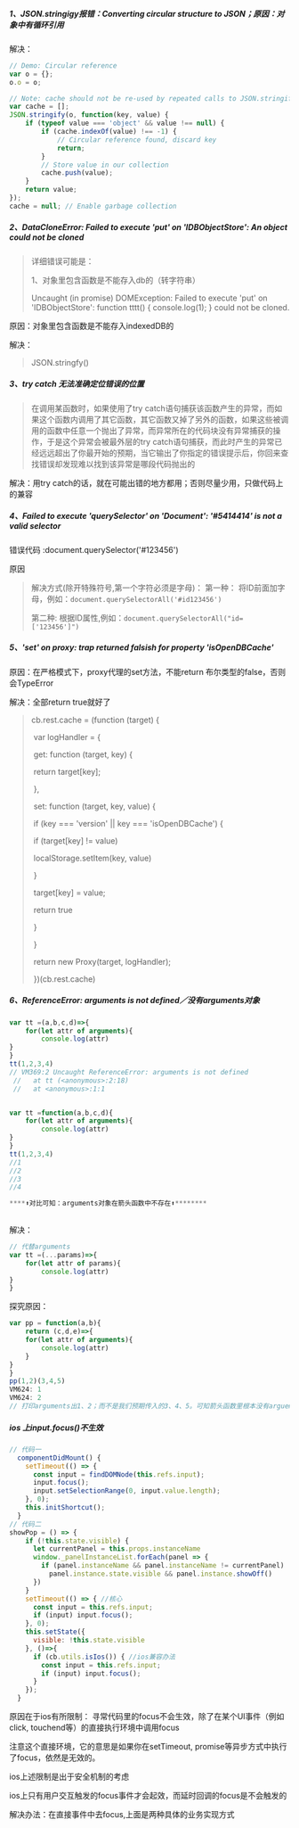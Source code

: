 ##### 1、JSON.stringigy报错：Converting circular structure to JSON；原因：对象中有循环引用

解决：

```javascript
// Demo: Circular reference
var o = {};
o.o = o;

// Note: cache should not be re-used by repeated calls to JSON.stringify.
var cache = [];
JSON.stringify(o, function(key, value) {
    if (typeof value === 'object' && value !== null) {
        if (cache.indexOf(value) !== -1) {
            // Circular reference found, discard key
            return;
        }
        // Store value in our collection
        cache.push(value);
    }
    return value;
});
cache = null; // Enable garbage collection
```

##### 2、DataCloneError: Failed to execute 'put' on 'IDBObjectStore': An object could not be cloned

> 详细错误可能是：
>
> 1、对象里包含函数是不能存入db的（转字符串）
>
> Uncaught (in promise) DOMException: Failed to execute 'put' on 'IDBObjectStore': function tttt() {
>         console.log(1);
>       } could not be cloned.

原因：对象里包含函数是不能存入indexedDB的

解决：

> JSON.stringfy()

##### 3、try catch 无法准确定位错误的位置

> 在调用某函数时，如果使用了try catch语句捕获该函数产生的异常，而如果这个函数内调用了其它函数，其它函数又掉了另外的函数，如果这些被调用的函数中任意一个抛出了异常，而异常所在的代码块没有异常捕获的操作，于是这个异常会被最外层的try catch语句捕获，而此时产生的异常已经远远超出了你最开始的预期，当它输出了你指定的错误提示后，你回来查找错误却发现难以找到该异常是哪段代码抛出的

解决：用try catch的话，就在可能出错的地方都用；否则尽量少用，只做代码上的兼容

##### 4、Failed to execute 'querySelector' on 'Document': '#5414414' is not a valid selector

错误代码 :document.querySelector('#123456')

原因

> 解决方式(除开特殊符号,第一个字符必须是字母)：
> 第一种：
> 将ID前面加字母，例如：`document.querySelectorAll('#id123456')`
>
> 第二种:
> 根据ID属性,例如：`document.querySelectorAll("id=['123456']")`

##### 5、'set' on proxy: trap returned falsish for property 'isOpenDBCache'

原因：在严格模式下，proxy代理的set方法，不能return 布尔类型的false，否则会TypeError

解决：全部return true就好了

> cb.rest.cache = (function (target) {
>
> ​            var logHandler = {
>
> ​                get: function (target, key) {
>
> ​                    return target[key];
>
> ​                },
>
> ​                set: function (target, key, value) {
>
> ​                    if (key === 'version' || key === 'isOpenDBCache') {
>
> ​                        if (target[key] != value)
>
> ​                            localStorage.setItem(key, value)
>
> ​                    }
>
> ​                    target[key] = value;
>
> ​                    return true
>
> ​                }
>
> ​            }
>
> ​            return new Proxy(target, logHandler);
>
> ​        })(cb.rest.cache)

##### 6、ReferenceError: arguments is not defined／没有arguments对象

```javascript
var tt =(a,b,c,d)=>{
	for(let attr of arguments){
		console.log(attr)
}
}
tt(1,2,3,4)
// VM369:2 Uncaught ReferenceError: arguments is not defined
 //   at tt (<anonymous>:2:18)
 //   at <anonymous>:1:1


var tt =function(a,b,c,d){
	for(let attr of arguments){
		console.log(attr)
}
}
tt(1,2,3,4)
//1
//2
//3
//4

****⬆️对比可知：arguments对象在箭头函数中不存在⬆️********
  
```

解决：

```javascript
// 代替arguments
var tt =(...params)=>{
	for(let attr of params){
		console.log(attr)
}
}
```

探究原因：

```javascript
var pp = function(a,b){
	return (c,d,e)=>{
	for(let attr of arguments){
		console.log(attr)
	}
}
}
pp(1,2)(3,4,5)
VM624: 1
VM624: 2
// 打印arguments出1、2；而不是我们预期传入的3、4、5。可知箭头函数里根本没有arguemtns这个对象，所以会随着作用域去上级查找，这就解决了函数嵌套时候由于嵌套的函数写法不一样，导致的感觉arguemnts串了
```

##### ios 上input.focus()不生效

```javascript
// 代码一
  componentDidMount() {
    setTimeout(() => {
      const input = findDOMNode(this.refs.input);
      input.focus();
      input.setSelectionRange(0, input.value.length);
    }, 0);
    this.initShortcut();
  }
// 代码二
showPop = () => {
    if (!this.state.visible) {
      let currentPanel = this.props.instanceName
      window._panelInstanceList.forEach(panel => {
        if (panel.instanceName && panel.instanceName != currentPanel)
          panel.instance.state.visible && panel.instance.showOff()
      })
    }
    setTimeout(() => { //核心
      const input = this.refs.input;
      if (input) input.focus();
    }, 0);
    this.setState({
      visible: !this.state.visible
    }, ()=>{
      if (cb.utils.isIos()) { //ios兼容办法
        const input = this.refs.input;
        if (input) input.focus();
      }
    });
  }
```

原因在于ios有所限制：
寻常代码里的focus不会生效，除了在某个UI事件（例如click, touchend等）的直接执行环境中调用focus

注意这个直接环境，它的意思是如果你在setTimeout, promise等异步方式中执行了focus，依然是无效的。

ios上述限制是出于安全机制的考虑

ios上只有用户交互触发的focus事件才会起效，而延时回调的focus是不会触发的

解决办法：在直接事件中去focus,上面是两种具体的业务实现方式
